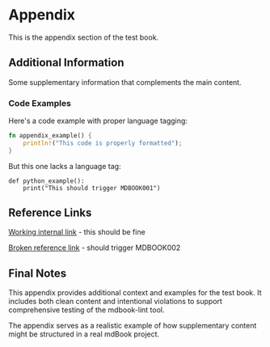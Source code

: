 # Appendix

This is the appendix section of the test book.

## Additional Information

Some supplementary information that complements the main content.

### Code Examples

Here's a code example with proper language tagging:

```rust
fn appendix_example() {
    println!("This code is properly formatted");
}
```

But this one lacks a language tag:

```
def python_example():
    print("This should trigger MDBOOK001")
```

## Reference Links

[Working internal link](./intro.md) - this should be fine

[Broken reference link](./missing-appendix.md) - should trigger MDBOOK002

## Final Notes

This appendix provides additional context and examples for the test book. It includes both clean content and intentional violations to support comprehensive testing of the mdbook-lint tool.

The appendix serves as a realistic example of how supplementary content might be structured in a real mdBook project.